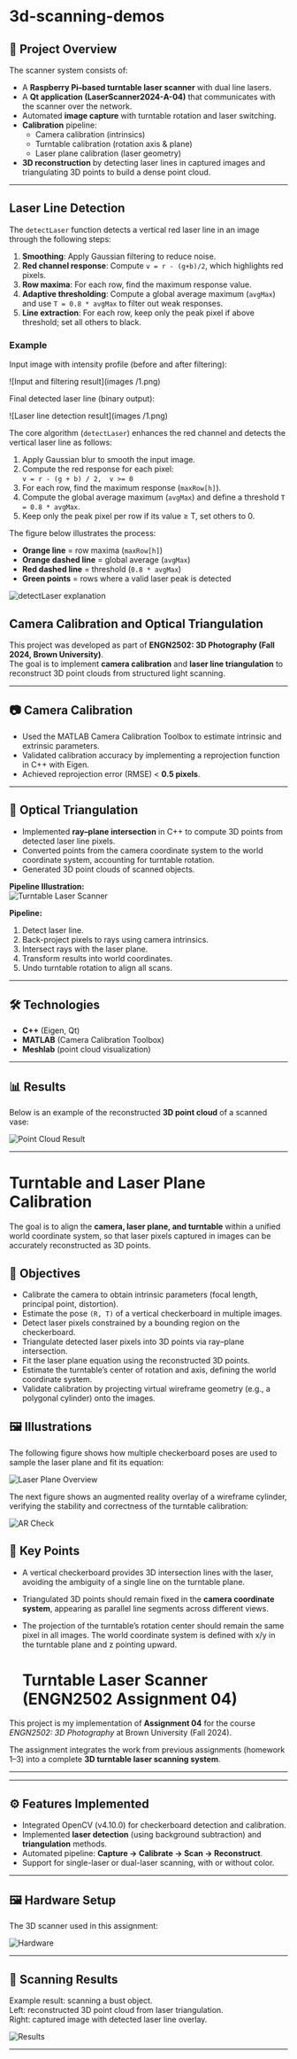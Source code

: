 # 3d-scanning-demos
## 📌 Project Overview

The scanner system consists of:
- A **Raspberry Pi–based turntable laser scanner** with dual line lasers.  
- A **Qt application (LaserScanner2024-A-04)** that communicates with the scanner over the network.  
- Automated **image capture** with turntable rotation and laser switching.  
- **Calibration** pipeline:
  - Camera calibration (intrinsics)
  - Turntable calibration (rotation axis & plane)
  - Laser plane calibration (laser geometry)  
- **3D reconstruction** by detecting laser lines in captured images and triangulating 3D points to build a dense point cloud.

---

## Laser Line Detection

The `detectLaser` function detects a vertical red laser line in an image through the following steps:

1. **Smoothing**: Apply Gaussian filtering to reduce noise.  
2. **Red channel response**: Compute `v = r - (g+b)/2`, which highlights red pixels.  
3. **Row maxima**: For each row, find the maximum response value.  
4. **Adaptive thresholding**: Compute a global average maximum (`avgMax`) and use `T = 0.8 * avgMax` to filter out weak responses.  
5. **Line extraction**: For each row, keep only the peak pixel if above threshold; set all others to black.

### Example

Input image with intensity profile (before and after filtering):

![Input and filtering result](images /1.png)

Final detected laser line (binary output):

![Laser line detection result](images /1.png)


The core algorithm (`detectLaser`) enhances the red channel and detects the vertical laser line as follows:

1. Apply Gaussian blur to smooth the input image.  
2. Compute the red response for each pixel:  
  `v = r - (g + b) / 2,  v >= 0`
3. For each row, find the maximum response (`maxRow[h]`).  
4. Compute the global average maximum (`avgMax`) and define a threshold `T = 0.8 * avgMax`.  
5. Keep only the peak pixel per row if its value ≥ T, set others to 0.

The figure below illustrates the process:

- **Orange line** = row maxima (`maxRow[h]`)  
- **Orange dashed line** = global average (`avgMax`)  
- **Red dashed line** = threshold (`0.8 * avgMax`)  
- **Green points** = rows where a valid laser peak is detected  

![detectLaser explanation](1.png)

## Camera Calibration and Optical Triangulation  

This project was developed as part of **ENGN2502: 3D Photography (Fall 2024, Brown University)**.  
The goal is to implement **camera calibration** and **laser line triangulation** to reconstruct 3D point clouds from structured light scanning.  

---

## 📷 Camera Calibration
- Used the MATLAB Camera Calibration Toolbox to estimate intrinsic and extrinsic parameters.  
- Validated calibration accuracy by implementing a reprojection function in C++ with Eigen.  
- Achieved reprojection error (RMSE) < **0.5 pixels**.  

---
## 🔺 Optical Triangulation
- Implemented **ray–plane intersection** in C++ to compute 3D points from detected laser line pixels.  
- Converted points from the camera coordinate system to the world coordinate system, accounting for turntable rotation.  
- Generated 3D point clouds of scanned objects.  

**Pipeline Illustration:**  
![Turntable Laser Scanner](6.png)

**Pipeline:**  
1. Detect laser line.  
2. Back-project pixels to rays using camera intrinsics.  
3. Intersect rays with the laser plane.  
4. Transform results into world coordinates.  
5. Undo turntable rotation to align all scans.  

---

## 🛠️ Technologies
- **C++** (Eigen, Qt)  
- **MATLAB** (Camera Calibration Toolbox)  
- **Meshlab** (point cloud visualization)  

---

## 📊 Results
Below is an example of the reconstructed **3D point cloud** of a scanned vase:  

![Point Cloud Result](5.png)  

---

# Turntable and Laser Plane Calibration

The goal is to align the **camera, laser plane, and turntable** within a unified world coordinate system, so that laser pixels captured in images can be accurately reconstructed as 3D points.

## 🎯 Objectives
- Calibrate the camera to obtain intrinsic parameters (focal length, principal point, distortion).  
- Estimate the pose `(R, T)` of a vertical checkerboard in multiple images.  
- Detect laser pixels constrained by a bounding region on the checkerboard.  
- Triangulate detected laser pixels into 3D points via ray–plane intersection.  
- Fit the laser plane equation using the reconstructed 3D points.  
- Estimate the turntable’s center of rotation and axis, defining the world coordinate system.  
- Validate calibration by projecting virtual wireframe geometry (e.g., a polygonal cylinder) onto the images.  

## 🖼️ Illustrations
The following figure shows how multiple checkerboard poses are used to sample the laser plane and fit its equation:

![Laser Plane Overview](7.png)

The next figure shows an augmented reality overlay of a wireframe cylinder, verifying the stability and correctness of the turntable calibration:

![AR Check](8.png)

## 🧠 Key Points
- A vertical checkerboard provides 3D intersection lines with the laser, avoiding the ambiguity of a single line on the turntable plane.  
- Triangulated 3D points should remain fixed in the **camera coordinate system**, appearing as parallel line segments across different views.  
- The projection of the turntable’s rotation center should remain the same pixel in all images. The world coordinate system is defined with x/y in the turntable plane and z pointing upward.

  # Turntable Laser Scanner (ENGN2502 Assignment 04)

This project is my implementation of **Assignment 04** for the course *ENGN2502: 3D Photography* at Brown University (Fall 2024).  

The assignment integrates the work from previous assignments (homework 1–3) into a complete **3D turntable laser scanning system**.  

---


---
## ⚙️ Features Implemented
- Integrated OpenCV (v4.10.0) for checkerboard detection and calibration.  
- Implemented **laser detection** (using background subtraction) and **triangulation** methods.  
- Automated pipeline: **Capture → Calibrate → Scan → Reconstruct**.  
- Support for single-laser or dual-laser scanning, with or without color.  

---


## 🖼️ Hardware Setup

The 3D scanner used in this assignment:  

![Hardware](9.jpg)

---

## 🎯 Scanning Results

Example result: scanning a bust object.  
Left: reconstructed 3D point cloud from laser triangulation.  
Right: captured image with detected laser line overlay.  

![Results](10.png)

---



